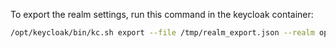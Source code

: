 To export the realm settings, run this command in the keycloak container:

```bash
/opt/keycloak/bin/kc.sh export --file /tmp/realm_export.json --realm openarchiefbeheer-dev
```